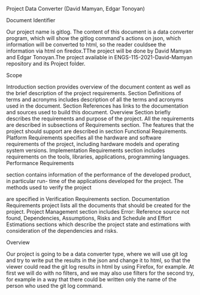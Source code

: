 Project Data Converter (David Mamyan, Edgar Tonoyan)

Document Identifier

Our project name is gitlog. The content of this document is a data converter program, which will show the gitlog command's actions on json, which information will be converted to html, so the reader couldsee the information via html on firedox.TThe project will be done by David Mamyan and Edgar Tonoyan.The project available in ENGS-115-2021-David-Mamyan repository and its Project folder.

Scope

Introduction section provides overview of the document content as well as the brief
description of the project requirements. Section Definitions of terms and acronyms includes
description of all the terms and acronyms used in the document. Section References has
links to the documentation and sources used to build this document. Overview Section
briefly describes the requirements and purpose of the project. All the requirements are
described in subsections of Requirements section. The features that the project should
support are described in section Functional Requirements. Platform Requirements specifies
all the hardware and software requirements of the project, including hardware models and
operating system versions. Implementation Requirements section includes requirements on
the tools, libraries, applications, programming languages. Performance Requirements

section contains information of the performance of the developed product, in particular run-
time of the applications developed for the project. The methods used to verify the project

are specified in Verification Requirements section. Documentation Requirements project lists
all the documents that should be created for the project. Project Management section
includes Error: Reference source not found, Dependencies, Assumptions, Risks and Schedule
and Effort Estimations sections which describe the project state and estimations with
consideration of the dependencies and risks.
 

Overview

Our project is going to be a data converter type, where we will use git log and try to write put the results in the json and change it to html, so that the viewer could read the git log results in html by using Firefox, for example. At first we will do with no filters, and we may also use filters for the second try, for example in a way that there could be written only the name of the person who used the git log command.

